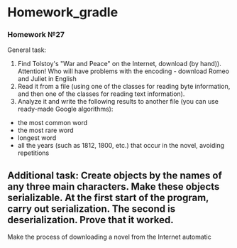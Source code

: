 # Homework_gradle
### Homework №27

General task:
1. Find Tolstoy's "War and Peace" on the Internet, download (by hand)). Attention! Who will have problems with the encoding - download Romeo and Juliet in English
2. Read it from a file (using one of the classes for reading byte information, and then one of the classes for reading text information).
3. Analyze it and write the following results to another file (you can use ready-made Google algorithms):
- the most common word
- the most rare word
- longest word
- all the years (such as 1812, 1800, etc.) that occur in the novel, avoiding repetitions

Additional task:
Create objects by the names of any three main characters. Make these objects serializable.
At the first start of the program, carry out serialization. The second is deserialization. Prove that it worked.
--------------------
Make the process of downloading a novel from the Internet automatic